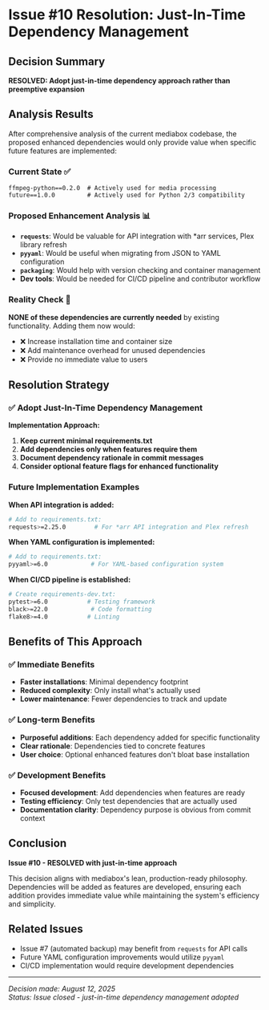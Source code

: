 # Issue #10 Resolution: Just-In-Time Dependency Management

## Decision Summary
**RESOLVED: Adopt just-in-time dependency approach rather than preemptive expansion**

## Analysis Results

After comprehensive analysis of the current mediabox codebase, the proposed enhanced dependencies would only provide value when specific future features are implemented:

### Current State ✅
```
ffmpeg-python==0.2.0  # Actively used for media processing
future==1.0.0         # Actively used for Python 2/3 compatibility
```

### Proposed Enhancement Analysis 📊
- **`requests`**: Would be valuable for API integration with *arr services, Plex library refresh
- **`pyyaml`**: Would be useful when migrating from JSON to YAML configuration
- **`packaging`**: Would help with version checking and container management
- **Dev tools**: Would be needed for CI/CD pipeline and contributor workflow

### Reality Check 🎯
**NONE of these dependencies are currently needed** by existing functionality. Adding them now would:
- ❌ Increase installation time and container size
- ❌ Add maintenance overhead for unused dependencies
- ❌ Provide no immediate value to users

## Resolution Strategy

### ✅ **Adopt Just-In-Time Dependency Management**

**Implementation Approach:**
1. **Keep current minimal requirements.txt** 
2. **Add dependencies only when features require them**
3. **Document dependency rationale in commit messages**
4. **Consider optional feature flags for enhanced functionality**

### Future Implementation Examples

**When API integration is added:**
```bash
# Add to requirements.txt:
requests>=2.25.0        # For *arr API integration and Plex refresh
```

**When YAML configuration is implemented:**
```bash
# Add to requirements.txt:
pyyaml>=6.0            # For YAML-based configuration system
```

**When CI/CD pipeline is established:**
```bash
# Create requirements-dev.txt:
pytest>=6.0           # Testing framework
black>=22.0            # Code formatting
flake8>=4.0           # Linting
```

## Benefits of This Approach

### ✅ **Immediate Benefits**
- **Faster installations**: Minimal dependency footprint
- **Reduced complexity**: Only install what's actually used  
- **Lower maintenance**: Fewer dependencies to track and update

### ✅ **Long-term Benefits**
- **Purposeful additions**: Each dependency added for specific functionality
- **Clear rationale**: Dependencies tied to concrete features
- **User choice**: Optional enhanced features don't bloat base installation

### ✅ **Development Benefits**
- **Focused development**: Add dependencies when features are ready
- **Testing efficiency**: Only test dependencies that are actually used
- **Documentation clarity**: Dependency purpose is obvious from commit context

## Conclusion

**Issue #10 - RESOLVED with just-in-time approach**

This decision aligns with mediabox's lean, production-ready philosophy. Dependencies will be added as features are developed, ensuring each addition provides immediate value while maintaining the system's efficiency and simplicity.

## Related Issues
- Issue #7 (automated backup) may benefit from `requests` for API calls
- Future YAML configuration improvements would utilize `pyyaml`
- CI/CD implementation would require development dependencies

---
*Decision made: August 12, 2025*  
*Status: Issue closed - just-in-time dependency management adopted*
